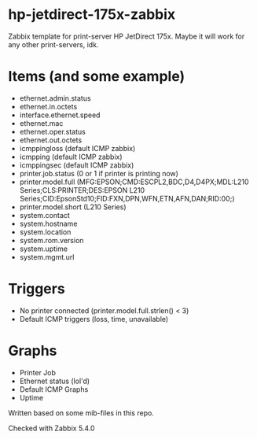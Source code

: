 # hp-jetdirect-175x-zabbix
Zabbix template for print-server HP JetDirect 175x. Maybe it will work for any other print-servers, idk.

# Items (and some example)
- ethernet.admin.status
- ethernet.in.octets
- interface.ethernet.speed
- ethernet.mac
- ethernet.oper.status
- ethernet.out.octets
- icmppingloss (default ICMP zabbix)
- icmpping (default ICMP zabbix)
- icmppingsec (default ICMP zabbix)
- printer.job.status (0 or 1 if printer is printing now)
- printer.model.full (MFG:EPSON;CMD:ESCPL2,BDC,D4,D4PX;MDL:L210 Series;CLS:PRINTER;DES:EPSON L210 Series;CID:EpsonStd10;FID:FXN,DPN,WFN,ETN,AFN,DAN;RID:00;)
- printer.model.short (L210 Series)
- system.contact
- system.hostname
- system.location
- system.rom.version
- system.uptime
- system.mgmt.url

# Triggers
- No printer connected (printer.model.full.strlen() < 3)
- Default ICMP triggers (loss, time, unavailable)

# Graphs
- Printer Job
- Ethernet status (lol'd)
- Default ICMP Graphs
- Uptime

Written based on some mib-files in this repo.

Checked with Zabbix 5.4.0
